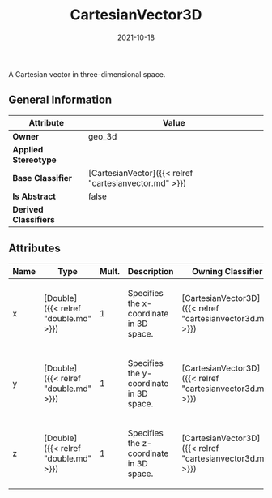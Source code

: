 ﻿---
title: CartesianVector3D
toc: false
type: specs
date: "2021-10-18"
draft: false
specification: VEC
version: 1.2.1
documentType: "Recommendation"
elementType: Class
classes:
  - CartesianVector3D
menu_name: vec-1.2.1
---
<p> A Cartesian vector in three-dimensional space.      </p>

## General Information

| Attribute               | Value |
|-------------------------|-------|
| **Owner**               | geo_3d |
| **Applied Stereotype**  |   |
| **Base Classifier**     | [CartesianVector]({{< relref "cartesianvector.md" >}})<br/>  |
| **Is Abstract**         | false |
| **Derived Classifiers** |   |

## Attributes
|  Name  |  Type  |  Mult.  |  Description  |  Owning Classifier  |
|--------|--------|---------|---------------|--------------|
|x | [Double]({{< relref "double.md" >}}) | 1 | <p> Specifies the x-coordinate in 3D space.      </p> | [CartesianVector3D]({{< relref "cartesianvector3d.md" >}}) |
|y | [Double]({{< relref "double.md" >}}) | 1 | <p> Specifies the y-coordinate in 3D space.      </p> | [CartesianVector3D]({{< relref "cartesianvector3d.md" >}}) |
|z | [Double]({{< relref "double.md" >}}) | 1 | <p> Specifies the z-coordinate in 3D space.      </p> | [CartesianVector3D]({{< relref "cartesianvector3d.md" >}}) |

